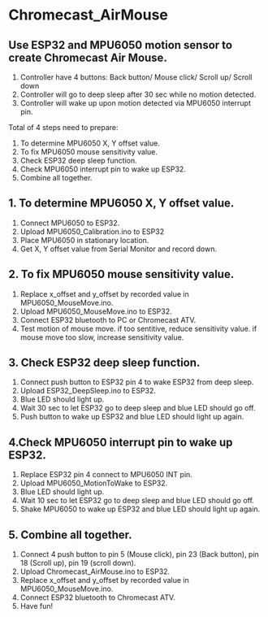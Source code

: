 # Chromecast_AirMouse
## Use ESP32 and MPU6050 motion sensor to create Chromecast Air Mouse.
1. Controller have 4 buttons: Back button/ Mouse click/ Scroll up/ Scroll down
2. Controller will go to deep sleep after 30 sec while no motion detected.
3. Controller will wake up upon motion detected via MPU6050 interrupt pin.

Total of 4 steps need to prepare:
1. To determine MPU6050 X, Y offset value.
2. To fix MPU6050 mouse sensitivity value.
3. Check ESP32 deep sleep function.
4. Check MPU6050 interrupt pin to wake up ESP32.
5. Combine all together.

## 1. To determine MPU6050 X, Y offset value.
1. Connect MPU6050 to ESP32.
2. Upload MPU6050_Calibration.ino to ESP32
3. Place MPU6050 in stationary location.
4. Get X, Y offset value from Serial Monitor and record down.

## 2. To fix MPU6050 mouse sensitivity value.
1. Replace x_offset and y_offset by recorded value in MPU6050_MouseMove.ino.
2. Upload MPU6050_MouseMove.ino to ESP32.
3. Connect ESP32 bluetooth to PC or Chromecast ATV.
4. Test motion of mouse move. if too sentitive, reduce sensitivity value. if mouse move too slow, increase sensitivity value.

## 3. Check ESP32 deep sleep function.
1. Connect push button to ESP32 pin 4 to wake ESP32 from deep sleep.
2. Upload ESP32_DeepSleep.ino to ESP32.
3. Blue LED should light up.
4. Wait 30 sec to let ESP32 go to deep sleep and blue LED should go off.
5. Push button to wake up ESP32 and blue LED should light up again.

## 4.Check MPU6050 interrupt pin to wake up ESP32.
1. Replace ESP32 pin 4 connect to MPU6050 INT pin.
2. Upload MPU6050_MotionToWake to ESP32.
3. Blue LED should light up.
4. Wait 10 sec to let ESP32 go to deep sleep and blue LED should go off.
5. Shake MPU6050 to wake up ESP32 and blue LED should light up again.

## 5. Combine all together.
1. Connect 4 push button to pin 5 (Mouse click), pin 23 (Back button), pin 18 (Scroll up), pin 19 (scroll down).
2. Upload Chromecast_AirMouse.ino to ESP32.
3. Replace x_offset and y_offset by recorded value in MPU6050_MouseMove.ino.
4. Connect ESP32 bluetooth to Chromecast ATV.
5. Have fun!
